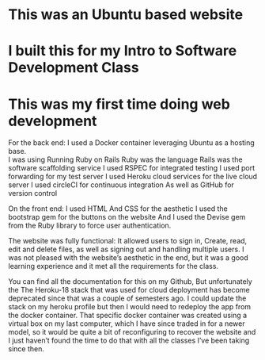 # This was an Ubuntu based website 
# I built this for my Intro to Software Development Class 
# This was my first time doing web development 

For the back end: 
I used a Docker container leveraging Ubuntu as a hosting base.  
I was using Running Ruby on Rails 
Ruby was the language 
Rails was the software scaffolding service
I used RSPEC for integrated testing
I used port forwarding for my test server 
I used Heroku cloud services for the live cloud server 
I used circleCI for continuous integration 
As well as GitHub for version control 

On the front end: 
I used HTML And CSS for the aesthetic
I used the bootstrap gem for the buttons on the website
And I used the Devise gem from the Ruby library to force user authentication. 

The website was fully functional: 
It allowed users to sign in, Create, read, edit and delete files, as well as signing out and handling multiple users. 
I was not pleased with the website’s aesthetic in the end, but it was a good learning experience and it met all the requirements for the class. 

You can find all the documentation for this on my Github, 
But unfortunately the The Heroku-18 stack that was used for cloud deployment has become deprecated since that was a couple of semesters ago. 
I could update the stack on my heroku profile but then I would need to redeploy the app from the docker container. That specific docker container was created using a virtual box on my last computer, which I have since traded in for a newer model, so it would be quite a bit of reconfiguring to recover the website and I just haven’t found the time to do that with all the classes I’ve been taking since then. 


